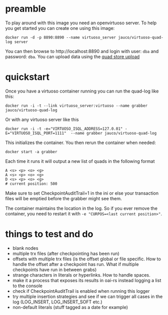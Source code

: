 # preamble

To play around with this image you need an openvirtuoso server. To help you get started you can create one using this image:

    docker run -d -p 8890:8890 --name virtuoso_server jauco/virtuoso-quad-log server

You can then browse to http://localhost:8890 and login with user: `dba` and password: `dba`.
You can upload data using the [quad store upload](http://localhost:8890/conductor/rdf_import.vspx)

# quickstart
Once you have a virtuoso container running you can run the quad-log like this:

	docker run -i -t --link virtuoso_server:virtuoso --name grabber jauco/virtuoso-quad-log

Or with any virtuoso server like this

	docker run -i -t -e="VIRTUOSO_ISQL_ADDRESS=127.0.01" -E="VIRTUOSO_ISQL_PORT=1111"  --name grabber jauco/virtuoso-quad-log

This initializes the container. You then rerun the container when needed:

	docker start -a grabber

Each time it runs it will output a new list of quads in the following format

	A <s> <p> <o> <g>
	A <s> <p> <o> <g>
	D <s> <p> <o> <g>
	# current position: 500

Make sure to set CheckpointAuditTrail=1 in the ini or else your transaction files will be emptied before the grabber might see them.

The container maintains the location in the log. So if you ever remove the container, you need to restart it with `-e "CURPOS=<last current position>"`.

# things to test and do

 - blank nodes
 - multiple trx files (after checkpointing has been run)
 - offsets with multiple trx files (is the offset global or file specific. How to handle the offset after a checkpoint has run. What if multiple checkpoints have run in between grabs)
 - strange characters in literals or hyperlinks. How to handle spaces.
 - make it a process that exposes its results in oai-rs instead logging a list to the console
 - check if CheckpointAuditTrail is enabled when running this logger
 - try multiple insertion strategies and see if we can trigger all cases in the log (LOG_INSERT, LOG_INSERT_SOFT etc.)
 - non-default literals (stuff tagged as a date for example)